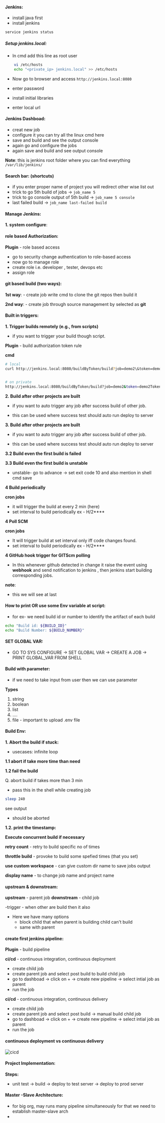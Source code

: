 #### Jenkins:

- install java first
- install jenkins

```bash
service jenkins status
```

##### Setup jenkins.local:

- In cmd add this line as root user

```bash
    vi /etc/hosts
    echo "<private_ip> jenkins.local" >> /etc/hosts
```

- Now go to browser and access `http://jenkins.local:8080`

- enter password

- install initial libraries
- enter local url

#### Jenkins Dashboad:

- creat new job
- configure it you can try all the linux cmd here
- save and build and see the output console
- again go and configure the jobs
- again save and build and see output console

**Note**:
this is jenkins root folder where you can find everything `/var/lib/jenkins/`

#### Search bar: (shortcuts)

- if you enter proper name of project you will redirect other wise list out
- trick to go 5th build of jobs -> `job_name 5`
- trick to go console output of 5th build -> `job_name 5 console`
- last failed build -> `job_name last-failed build`

#### Manage Jenkins:

**1. system configure**:

#### role based Authorization:

**Plugin** - role based access

- go to security change authentication to role-based access
- now go to manage role
- create role i.e. developer , tester, devops etc
- assign role

#### git based build (two ways):

**1st way**: - create job write cmd to clone the git repos then build it

**2nd way**: - create job through source management by selected as **git**

#### Built in triggers:

**1. Trigger builds remotely (e.g., from scripts)**

- if you want to trigger your build though script.

**Plugin** - build authorization token rule

**cmd**

```bash
# local
curl http://jenkins.local:8080/buildByToken/build?job=demo2\&token=demo2Token


# on private
http://jenkins.local:8080/buildByToken/build?job=demo2&token=demo2Token
```

**2. Build after other projects are built**

- if you want to auto trigger any job after success build of other job.

- this can be used where success test should auto run deploy to server

**3. Build after other projects are built**

- if you want to auto trigger any job after success build of other job.

- this can be used where success test should auto run deploy to server

**3.2 Build even the first build is failed**

**3.3 Build even the first build is unstable**

- unstable- go to advance -> set exit code 10 and also mention in shell cmd save

**4 Build periodically**

**cron jobs**

- it will trigger the build at every 2 min (here)
- set interval to build periodically
  ex - H/2\*\*\*\*

**4 Poll SCM**

**cron jobs**

- It will trigger build at set interval only iff code changes found.
- set interval to build periodically
  ex - H/2\*\*\*\*

**4 GitHub hook trigger for GITScm polling**

- In this whenever github detected in change it raise the event using **webhook** and send notification to jenkins , then jenkins start building corresponding jobs.

**note**:

- this we will see at last

#### How to print OR use some Env variable at script:

- for ex- we need build id or number to identify the artifact of each build

```bash
echo "Build id: ${BUILD_ID}"
echo "Build Number: ${BUILD_NUMBER}"

```

#### SET GLOBAL VAR:

- GO TO SYS CONFIGURE -> SET GLOBAL VAR -> CREATE A JOB -> PRINT GLOBAL_VAR FROM SHELL

#### Build with parameter:

- if we need to take input from user then we can use parameter

**Types**

1. string
2. boolean
3. list
4. ....
5. file - important to upload .env file

#### Build Env:

**1. Abort the build if stuck:**

- usecases: infinite loop

**1.1 abort if take more time than need**

**1.2 fail the build**

Q. abort build if takes more than 3 min

- pass this in the shell while creating job

```bash
sleep 240
```

see output

- should be aborted

**1.2. print the timestamp:**

**Execute concurrent build if necessary**

**retry count** - retry to build specific no of times

**throttle build** - provoke to build some spefied times (that you set)

**use custom workspace** - can give custom dir name to save jobs output

**display name** - to change job name and project name

#### upstream & downstream:

**upstream** - parent job
**downstream** - child job

-trigger - when other are build then it also

- Here we have many options
  - block child that when parent is building child can't build
  - same with parent

#### create first jenkins pipeline:

**Plugin** - build pipeline

**ci/cd** - continuous integration, continuous deployment

- create child job
- create parent job and select post build to build child job
- go to dashboad -> click on + -> create new pipeline -> select intial job as parent
- run the job

**ci/cd** - continuous integration, continuous delivery

- create child job
- create parent job and select post build -> manual build child job
- go to dashboad -> click on + -> create new pipeline -> select intial job as parent
- run the job

#### continuous deployment vs continuous delivery

![cicd](../assets/cicd1.png)

#### Project Implementation:

**Steps:**

- unit test -> build -> deploy to test server -> deploy to prod server

#### Master -Slave Architecture:

- for big org, may runs many pipeline simultaneously for that we need to establish master-slave arch
-
